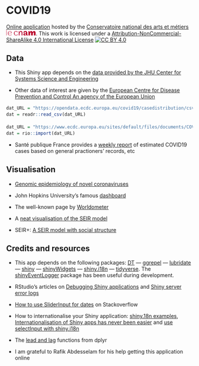 COVID19
================

[Online application](https://shiny.cnam.fr/CoVid19/) hosted by the
[Conservatoire national des arts et métiers](http://www.cnam.fr/)
<a href="http://www.cnam.fr/"><img src="./lecnamlogo.jpg" width="80px" /></a>.
This work is licensed under a [Attribution-NonCommercial-ShareAlike 4.0
International
License](http://creativecommons.org/licenses/by-nc-sa/4.0/) [![CC
BY 4.0](https://i.creativecommons.org/l/by-nc-sa/4.0/88x31.png)](http://creativecommons.org/licenses/by-nc-sa/4.0/)

## Data

  - This Shiny app depends on the [data provided by the JHU Center for
    Systems Science and
    Engineering](https://github.com/CSSEGISandData/COVID-19)

  - Other data of interest are given by the [European Centre for Disease
    Prevention and Control An agency of the European
    Union](https://www.ecdc.europa.eu/en/publications-data/download-todays-data-geographic-distribution-covid-19-cases-worldwide)

<!-- https://data.europa.eu/euodp/en/data/dataset/covid-19-coronavirus-data/resource/55e8f966-d5c8-438e-85bc-c7a5a26f4863 -->

``` r
dat_URL = "https://opendata.ecdc.europa.eu/covid19/casedistribution/csv"
dat = readr::read_csv(dat_URL)

dat_URL = "https://www.ecdc.europa.eu/sites/default/files/documents/COVID-19-geographic-disbtribution-worldwide.xlsx"
dat = rio::import(dat_URL)
```

  - Santé publique France provides a [weekly
    report](https://www.santepubliquefrance.fr/maladies-et-traumatismes/maladies-et-infections-respiratoires/infection-a-coronavirus/articles/infection-au-nouveau-coronavirus-sars-cov-2-covid-19-france-et-monde)
    of estimated COVID19 cases based on general practioners’ records,
    etc

## Visualisation

  - [Genomic epidemiology of novel
    coronaviruses](https://nextstrain.org/ncov)

  - John Hopkins University’s famous
    [dashboard](https://coronavirus.jhu.edu/map.html)

  - The well-known page by
    [Worldometer](https://www.worldometers.info/coronavirus/)

  - A [neat visualisation of the SEIR
    model](http://gabgoh.github.io/COVID/index.html)

  - SEIR+: [A SEIR model with social
    structure](https://github.com/ryansmcgee/seirsplus)

## Credits and resources

  - This app depends on the following packages:
    [DT](https://CRAN.R-project.org/package=DT) —
    [ggrepel](https://CRAN.R-project.org/package=ggrepel) —
    [lubridate](https://CRAN.R-project.org/package=lubridate) —
    [shiny](https://CRAN.R-project.org/package=shiny) —
    [shinyWidgets](https://CRAN.R-project.org/package=shinyWidgets) —
    [shiny.i18n](https://CRAN.R-project.org/package=shiny.i18n) —
    [tidyverse](https://CRAN.R-project.org/package=tidyverse). The
    [shinyEventLogger](https://CRAN.R-project.org/package=shinyEventLogger)
    package has been useful during development.

  - RStudio’s articles on [Debugging Shiny
    applications](https://shiny.rstudio.com/articles/debugging.html) and
    [Shiny server error
    logs](https://support.rstudio.com/hc/en-us/articles/115003717168-Shiny-Server-Error-Logs)

  - [How to use SliderInput for
    dates](https://stackoverflow.com/questions/40908808/how-to-sliderinput-for-dates)
    on Stackoverflow

  - How to internationalise your Shiny application: [shiny.18n
    examples](https://rdrr.io/github/Appsilon/shiny.i18n/src/inst/examples/live_language_change/app.R),
    [Internationalisation of Shiny apps has never been
    easier](https://appsilon.com/internationalization-of-shiny-apps-i18n/)
    and [use selectInput with
    shiny.i18n](https://github.com/Appsilon/shiny.i18n/issues/27)

  - The [lead and
    lag](https://www.rdocumentation.org/packages/dplyr/versions/0.7.8/topics/lead-lag)
    functions from dplyr

  - I am grateful to Rafik Abdesselam for his help getting this
    application online
